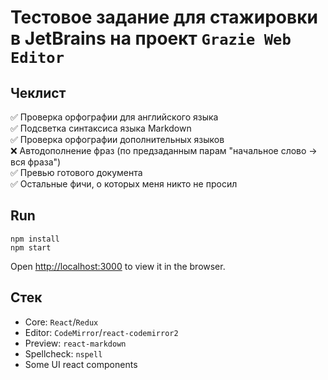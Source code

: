 # Тестовое задание для стажировки в JetBrains на проект `Grazie Web Editor`
## Чеклист

✅ Проверка орфографии для английского языка  
✅ Подсветка синтаксиса языка Markdown  
✅ Проверка орфографии дополнительных языков  
❌ Автодополнение фраз (по предзаданным парам "начальное слово -> вся фраза")  
✅ Превью готового документа  
✅ Остальные фичи, о которых меня никто не просил

## Run
```
npm install  
npm start
```  
Open [http://localhost:3000](http://localhost:3000) to view it in the browser.

## Стек
* Core: `React`/`Redux`
* Editor: `CodeMirror`/`react-codemirror2`
* Preview: `react-markdown`
* Spellcheck: `nspell`
* Some UI react components